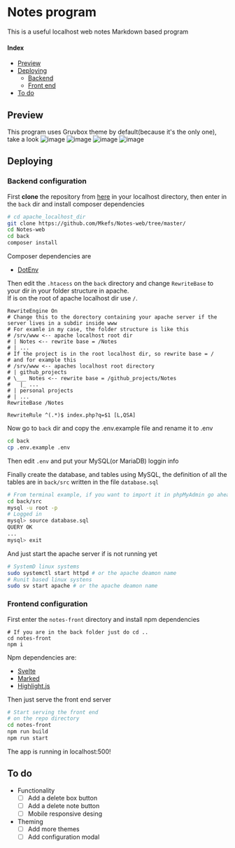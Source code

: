 # Notes program
This is a useful localhost web notes Markdown based program  
#### Index
+ [Preview](#preview)
+ [Deploying](#deploying)
	+ [Backend](#backend-configuration) 
	+ [Front end](#frontend-configuration)
+ [To do](#to-do)

## Preview
This program uses Gruvbox theme by default(because it's the only one), take a look
![image](https://user-images.githubusercontent.com/68037616/119686736-3f8ca900-be0c-11eb-818b-115540be801d.png)
![image](https://user-images.githubusercontent.com/68037616/119686757-44515d00-be0c-11eb-8e92-9870e939fa06.png)
![image](https://user-images.githubusercontent.com/68037616/119686782-4adfd480-be0c-11eb-8d2a-b424104d2fe4.png)
![image](https://user-images.githubusercontent.com/68037616/119686969-6ea31a80-be0c-11eb-9cec-4c6e005ab3b7.png)




## Deploying
### Backend configuration
First **clone** the repository from [here](https://github.com/Mkefs/Notes-web/tree/master/)
in your localhost directory, then enter in the `back` dir and install composer dependencies  
```sh
# cd apache_localhost_dir
git clone https://github.com/Mkefs/Notes-web/tree/master/
cd Notes-web
cd back
composer install
```
Composer dependencies are
+ [DotEnv](https://github.com/vlucas/phpdotenv)

Then edit the `.htacess` on the `back` directory and change `RewriteBase` to your dir in your folder structure in apache.  
If is on the root of apache localhost dir use `/`.
~~~.htaccess
RewriteEngine On
# Change this to the dorectory containing your apache server if the server lives in a subdir inside www
# For examle in my case, the folder structure is like this
# /srv/www <-- apache localhost root dir
# | Notes <-- rewrite base = /Notes
# | ... 
# If the project is in the root localhost dir, so rewrite base = /
# and for example this
# /srv/www <-- apaches localhost root directory
# | github_projects
# \___ Notes <-- rewrite base = /github_projects/Notes
#   |_ ...
# | personal projects
# | ...
RewriteBase /Notes

RewriteRule ^(.*)$ index.php?q=$1 [L,QSA]
~~~

Now go to `back` dir and copy the .env.example file and rename it to .env
```sh
cd back
cp .env.example .env	
```
Then edit `.env` and put your MySQL(or MariaDB) loggin info

Finally create the database, and tables using MySQL, 
the definition of all the tables are in `back/src`
written in the file `database.sql`
```sh
# From terminal example, if you want to import it in phpMyAdmin go ahead
cd back/src
mysql -u root -p
# Logged in
mysql> source database.sql
QUERY OK 
...
mysql> exit
```

And just start the apache server if is not running yet
```sh
# SystemD linux systems
sudo systemctl start httpd # or the apache deamon name
# Runit based linux systens
sudo sv start apache # or the apache deamon name
```

### Frontend configuration
First enter the `notes-front` directory and install npm dependencies 
```
# If you are in the back folder just do cd ..
cd notes-front
npm i
```
Npm dependencies are:
- [Svelte](https://github.com/sveltejs/svelte)
- [Marked](https://github.com/markedjs/marked)
- [Highlight.js](https://github.com/highlightjs/highlight.js)

Then just serve the front end server
```sh
# Start serving the front end
# on the repo directory
cd notes-front
npm run build
npm run start
```
The app is running in localhost:500!

## To do
+ Functionality
	+ [ ] Add a delete box button
	+ [ ] Add a delete note button
	+ [ ] Mobile responsive desing
+ Theming
	+ [ ] Add more themes
	+ [ ] Add configuration modal 
